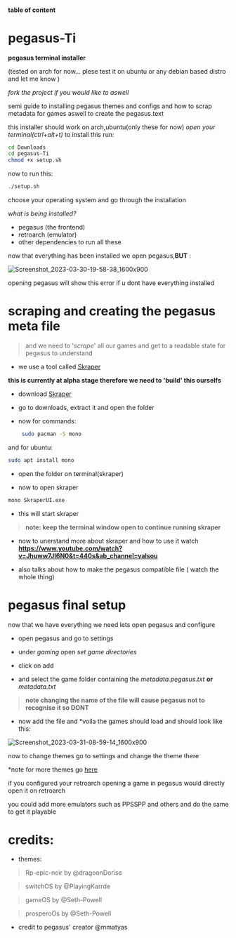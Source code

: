 #### table of content


# pegasus-Ti

**pegasus terminal installer**

(tested on arch for now... plese test it on ubuntu or any debian based distro and let me know )

*fork the project if you would like to aswell*

semi guide to installing pegasus themes and configs and how to scrap metadata for games aswell to create the pegasus.text

this installer should work on arch,ubuntu(only these for now)
*open your terminal(ctrl+alt+t)*
to install this run:
```bash
cd Downloads
cd pegasus-Ti
chmod +x setup.sh
```
now to run this:
```bash
./setup.sh
```
choose your operating system and go through the installation

*what is being installed?*
-  pegasus (the frontend)
-  retroarch (emulator)
-  other dependencies to run all these

now that everything has been installed we open pegasus,**BUT** :


![Screenshot_2023-03-30-19-58-38_1600x900](https://user-images.githubusercontent.com/85402808/228869245-caf4533b-a8b5-470e-9cc0-f3f554f10fd4.png)

opening pegasus will show this error if u dont have everything installed

# scraping and creating the pegasus meta file

> and we need to '*scrape*' all our games and get to a readable state for pegasus to understand

- we use a tool called [Skraper](https://www.skraper.net/)

**this is currently at alpha stage therefore we need to 'build' this ourselfs**

- download [Skraper](https://www.skraper.net/download/beta/Skraper-1.1.1.7z) 

- go to downloads, extract it and open the folder

- now for commands:
  ```bash
   sudo pacman -S mono
  ```

and for ubuntu:

```bash
sudo apt install mono
```

- open the folder on terminal(skraper)

- now to open skraper
```bash
mono SkraperUI.exe
```
- this will start skraper

> **note: keep the terminal window open to continue running skraper**

- now to unerstand more about skraper and how to use it watch **https://www.youtube.com/watch?v=Jhuww7Jl6N0&t=440s&ab_channel=valsou**

- also talks about how to make the pegasus compatible file ( watch the whole thing) 
  
  
# pegasus final setup

now that we have everything we need lets open pegasus and configure 

- open pegasus and go to settings 

- under *gaming* open *set game directories*

- click on add

- and select the game folder containing the *metadata.pegasus.txt* **or** *metadata.txt*

> **note changing the name of the file will cause pegasus not to recognise it so DONT**

- now add the file and *voila the games should load and should look like this:
 
 ![Screenshot_2023-03-31-08-59-14_1600x900](https://user-images.githubusercontent.com/85402808/229015712-9ac313b4-561c-4189-9161-2d0beedad2e6.png)

now to change themes go to settings and change the theme there

*note for more themes go [here](https://pegasus-frontend.org/tools/themes/)

if you configured your retroarch opening a game in pegasus would directly open it on retroarch

you could add more emulators such as PPSSPP and others and do the same to get it playable 

#  credits:
 - themes:
  > Rp-epic-noir by @dragoonDorise
  
  > switchOS by @PlayingKarrde
  
  > gameOS by @Seth-Powell
  
  > prosperoOs by @Seth-Powell
 
 - credit to pegasus' creator @mmatyas

